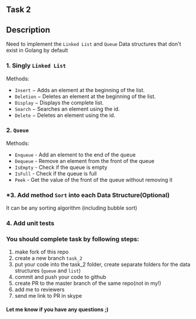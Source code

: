 ## Task 2

## Description

Need to implement the `Linked List` and `Queue` Data structures that don't exist in Golang by default

### 1. Singly `Linked List`

Methods:

- `Insert` − Adds an element at the beginning of the list.
- `Deletion` − Deletes an element at the beginning of the list.
- `Display` − Displays the complete list.
- `Search` − Searches an element using the id.
- `Delete` − Deletes an element using the id.

### 2. `Queue`

Methods:

- `Enqueue` - Add an element to the end of the queue
- `Dequeue` - Remove an element from the front of the queue
- `IsEmpty` - Check if the queue is empty
- `IsFull` - Check if the queue is full
- `Peek` - Get the value of the front of the queue without removing it

### *3. Add method `Sort` into each Data Structure(Optional)

It can be any sorting algorithm (including bubble sort)


### 4. Add unit tests

### You should complete task by following steps:

1. make fork of this repo
2. create a new branch `task_2`
3. put your code into the task_2 folder, create separate folders for the data structures (`queue` and `list`)
4. commit and push your code to github
5. create PR to the master branch of the same repo(not in my!)
6. add me to reviewers
7. send me link to PR in skype

#### Let me know if you have any questions ;)
